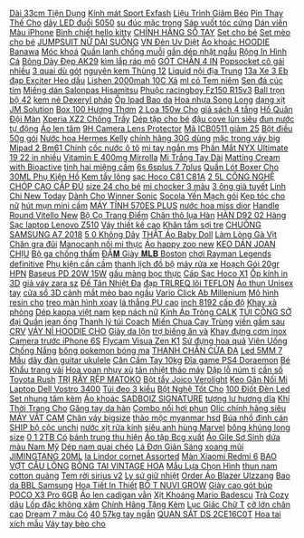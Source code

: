 [ Dài 33cm Tiện Dụng](https://cuahang2.github.io/p0/10/959/muong-go-can-dai-33cm-tien-dung-da-nang-mua-hang-online/) [ Kính mát Sport Exfash](https://cuahang2.github.io/p0/37/902/kinh-mat-sport-exfash-ef58774-c04-mua-hang-online/) [ Liệu Trình Giảm Béo](https://cuahang2.github.io/p0/80/305/hcm-voucher-lieu-trinh-giam-beo-s-line-chuyen-sau-vung-eo-tai-hasaki-clinic-spa-10-lan-mua-hang-online/) [ Pin Thay Thế Cho](https://cuahang2.github.io/p0/46/955/pin-thay-the-cho-oppo-neo-9-a37blp-615-mua-hang-online/) [ dây LED đuổi 5050](https://cuahang2.github.io/p0/44/801/bo-day-led-duoi-5050-12v-mua-hang-online/) [ su đúc mặc trong](https://cuahang2.github.io/p0/7/706/quan-dui-su-duc-mac-trong-vay-ao-dai-mem-min-khong-lo-vien-024-mua-hang-online/) [Sáp vuốt tóc cứng](https://cuahang3.github.io/p0/72/979/sap-vuot-toc-cung-mua-hang-online/) [ Dán viền Màu iPhone](https://cuahang2.github.io/p0/89/645/dan-vien-mau-iphone-12-pro-mua-hang-online/) [Bình chiết hello kitty](https://cuahang2.github.io/p0/16/922/binh-chiet-hello-kitty-mua-hang-online/) [ CHÍNH HÃNG SỔ TAY](https://cuahang2.github.io/p0/30/969/hang-chinh-hang-so-tay-muji-gay-xoan-a6-ke-ngang-hang-nhat-noi-dia-mua-hang-online/) [Set cho bé](https://cuahang2.github.io/p0/68/828/set-cho-be-mua-hang-online/) [ Set mèo cho bé](https://cuahang3.github.io/p0/55/38/set-meo-cho-be-gai-mua-hang-online/) [JUMPSUIT NỮ DÀI SUÔNG](https://cuahang2.github.io/p0/99/606/jumpsuit-nu-dai-suong-mua-hang-online/) [ VN Đèn Uv Diệt](https://cuahang3.github.io/p0/73/731/vn-den-uv-diet-khuan-cho-be-ca-canh-mua-hang-online/) [ Áo khoác HOODIE Banawa](https://cuahang2.github.io/p0/16/632/ao-khoac-hoodie-banawa-unisex-hinh-that-mua-hang-online/) [Móc khoá](https://cuahang2.github.io/p0/28/946/moc-khoa-mua-hang-online/) [ Quần lanh chống muỗi](https://cuahang2.github.io/p0/3/130/quan-lanh-chong-muoi-cho-be-mua-hang-online/) [ gắn dép nhặt ngẫu](https://cuahang2.github.io/p0/10/663/sticker-jibbitz-2d-hinh-sticker-gan-dep-nhat-ngau-nhien-hinh-mua-hang-online/) [ Rộng In Hình Cá](https://cuahang2.github.io/p0/1/859/ma-1010fashionsale1-giam-10k-don-50k-xiaozhainv-ao-thun-tay-ngan-dang-rong-in-hinh-ca-tinh-phong-cach-han-quoc-mua-hang-online/) [ Bông Dày Đẹp AK29](https://cuahang2.github.io/p0/66/851/hang-san-ao-khoac-phao-trung-nien-dem-bong-day-dep-ak29-hang-quang-chau-cao-cap-mua-hang-online/) [ kìm lắp ráp mô](https://cuahang2.github.io/p0/98/355/bo-kim-lap-rap-mo-hinh-thep-3d-mua-hang-online/) [ GÓT CHÂN 4 IN](https://cuahang2.github.io/p0/18/539/cha-got-chan-4-in-1-mua-hang-online/) [ Popsocket cô gái nhiều](https://cuahang2.github.io/p0/20/632/popsocket-co-gai-nhieu-mau-mua-hang-online/) [ 3 quai dù gót](https://cuahang3.github.io/p0/75/795/sandal-3-quai-du-got-sau-mau-mua-hang-online/) [ nguyên kem Thùng 12](https://cuahang2.github.io/p0/24/146/sua-tuoi-uc-greendale-full-cream-nguyen-kem-thung-12-hop-mua-hang-online/) [ Liquid nội địa Trung](https://cuahang2.github.io/p0/5/49/set-son-5-cay-muge-leen-co-gai-meyoco-retro-matte-liquid-noi-dia-trung-kst10-nha-cua-kim-mua-hang-online/) [ 13a Xe 3 Eb](https://cuahang2.github.io/p0/82/967/1-cong-tac-nhiet-13a-xe-3-eb-01e-mua-hang-online/) [ đạp Exciter Heo dầu](https://cuahang3.github.io/p0/68/69/ma-11lssale-giam-100-don-50k-pen-dap-exciter-heo-dau-exciter-135exciter-150ex135ex150-yamaha-chinh-hang-mua-hang-online/) [ Lishen 2000mah 10C Xả](https://cuahang2.github.io/p0/23/61/caka-cell-pin-18650-lishen-2000mah-10c-xa-20a-mua-hang-online/) [ ml có Tem niêm](https://cuahang3.github.io/p0/90/601/co-tem-dam-bao-nuoc-hoa-tinh-dau-dubai-16-ml-co-tem-niem-phong-giay-to-nhap-khau-chinh-hang-mua-hang-online/) [ Sen đá cúc tím](https://cuahang2.github.io/p0/19/892/sen-da-cuc-tim-echeveria-cupid-mua-hang-online/) [ Miếng dán Salonpas Hisamitsu](https://cuahang2.github.io/p0/96/142/mieng-dan-salonpas-hisamitsu-nhat-ban-140m-mua-hang-online/) [ Phuộc racingboy Fz150 R15v3](https://cuahang2.github.io/p0/19/144/phuoc-racingboy-fz150-r15v3-tfx-fz155-mt15-mua-hang-online/) [ Ball trọn bộ 42](https://cuahang2.github.io/p0/43/476/truyen-tranh-dragon-ball-tron-bo-42-tap-bia-roi-nxb-kim-dong-akira-toriyama-mua-hang-online/) [kem nẻ Dexeryl pháp](https://cuahang2.github.io/p0/33/817/kem-ne-dexeryl-phap-mua-hang-online/) [ Ốp Ipad Bao da](https://cuahang2.github.io/p0/9/544/op-ipad-bao-da-ipad-cao-cap-iboa-logo-dau-huou-cuc-hot-du-dong-mua-hang-online/) [ Hoa nhựa Song Long](https://cuahang3.github.io/p0/65/163/khuon-xoi-hinh-hoa-nhua-song-longviet-nhat-mua-hang-online/) [ dạng xịt JM Solution](https://cuahang2.github.io/p0/39/364/kem-chong-nang-dang-xit-jm-solution-sun-spray-mua-hang-online/) [ Box 100 Hương Thơm](https://cuahang2.github.io/p0/4/851/chinh-hang-nuoc-hoa-nam-nu-le-labo-another-13-hang-full-box-100-huong-thom-sang-trong-mua-hang-online/) [ 2 Loa 150w Cho](https://cuahang2.github.io/p0/74/199/bo-2-loa-150w-cho-xe-hoi-mua-hang-online/) [ giá sách 4 tầng](https://cuahang2.github.io/p0/39/378/-mua-hang-online/) [ Hồ Quân Đội Màn](https://cuahang2.github.io/p0/54/65/dien-thoai-4-sim-4-song-servo-h8-loa-to-song-khoe-kieu-dang-ham-ho-quan-doi-man-hinh-28inch-mua-hang-online/) [ Xperia XZ2 Chống Trầy](https://cuahang2.github.io/p0/79/248/dan-deo-ppf-sony-xperia-xz2-chong-tray-chinh-hang-mosbo-mua-hang-online/) [Dép tập cho bé](https://cuahang3.github.io/p0/78/650/dep-tap-cho-be-mua-hang-online/) [ đậu cove lùn siêu](https://cuahang2.github.io/p0/11/467/10-gr-hat-giong-dau-cove-lun-sieu-qua-tet-khuyen-mai-mua-hang-online/) [ đun nước tự động](https://cuahang2.github.io/p0/23/279/bo-bep-dien-dun-nuoc-tu-dong-thong-minh-mua-hang-online/) [Áo len tăm](https://cuahang2.github.io/p0/14/475/ao-len-tam-mua-hang-online/) [ 9H Camera Lens Protector](https://cuahang2.github.io/p0/43/44/9h-camera-lens-protector-film-for-xiaomi-poco-x2-mua-hang-online/) [ Mã ICB0511 giảm 25](https://cuahang3.github.io/p0/90/502/ma-icb0511-giam-25-don-50k-nuoc-mat-nhan-tao-hy-light-10ml-mua-hang-online/) [Bột điều 50g gói](https://cuahang3.github.io/p0/55/392/bot-dieu-50g-goi-mua-hang-online/) [ Nước hoa Hermes Kelly](https://cuahang2.github.io/p0/78/592/vial-nuoc-hoa-hermes-kelly-caleche-edp-2ml-mua-hang-online/) [ chính hãng 30G dùng](https://cuahang2.github.io/p0/12/193/kim-tieu-duong-chinh-hang-30g-dung-trong-spa-mua-hang-online/) [ mặc trong váy big](https://cuahang2.github.io/p0/65/74/quan-mac-trong-vay-big-size-mua-hang-online/) [ Mipad 2 Bm61 Chính](https://cuahang2.github.io/p0/29/688/pin-xiaomi-mipad-2-bm61-chinh-hang-mua-hang-online/) [ cốc nước ô tô](https://cuahang2.github.io/p0/84/468/gia-do-coc-nuoc-o-to-thong-dung-mua-hang-online/) [ mi tay ngắn ms](https://cuahang2.github.io/p0/33/777/bigsize-nu-so-mi-tay-ngan-ms-9309-mua-hang-online/) [ Phấn Mắt NYX Ultimate](https://cuahang2.github.io/p0/2/178/bang-phan-mat-nyx-ultimate-shadow-palette-mua-hang-online/) [ 19 22 in nhiều](https://cuahang2.github.io/p0/59/228/lcd-may-tinh-ban-17-19-22-in-nhieu-hang-mua-hang-online/) [ Vitamin E 400mg Mirrolla](https://cuahang2.github.io/p0/67/344/vitamin-e-400mg-mirrolla-nga-mua-hang-online/) [ Mi Trắng Tay Dài](https://cuahang3.github.io/p0/59/406/ao-so-mi-trang-tay-dai-co-chu-v-phoi-ren-phong-cach-han-quoc-mua-hang-online/) [ Matting Cream with Bioactive](https://cuahang2.github.io/p0/7/958/kem-giam-bong-nhon-farmona-dermacos-anti-acne-matting-cream-with-bioactive-mud-extract-non-comedogenic-mua-hang-online/) [ tinh hai miệng cầm](https://cuahang2.github.io/p0/1/321/coc-dong-espresso-bang-thuy-tinh-hai-mieng-cam-tay-bang-go-cach-nhiet-mua-hang-online/) [ 6s 6splus 7 7plus](https://cuahang2.github.io/p0/50/622/op-lung-iphone-vit-bau-imd-66plus6s6splus77plus88plusxxrxs111213promaxpluspromax-mua-hang-online/) [ Quần Lót Boxer Cho](https://cuahang2.github.io/p0/18/572/quan-lot-boxer-cho-be-mua-hang-online/) [ 30ML Phụ Kiện Hồ](https://cuahang2.github.io/p0/7/381/dung-dich-phong-nam-bensol-30ml-phu-kien-ho-ca-bensol-mua-hang-online/) [Kem tẩy lông](https://cuahang2.github.io/p0/41/488/kem-tay-long-mua-hang-online/) [ sạc Hoco C81 C81A](https://cuahang2.github.io/p0/30/590/bo-cu-sac-hoco-c81c81a-lightning-micro-typec-mua-hang-online/) [ 2 5L CÔNG NGHỆ](https://cuahang2.github.io/p0/52/636/am-sieu-toc-jiplai-2-lop-25l-cong-nghe-inverter-mua-hang-online/) [ CHÓP CAO CẤP ĐỦ](https://cuahang2.github.io/p0/1/201/man-tu-bung-mung-chup-tu-bung-dinh-rong-dinh-chop-cao-cap-du-kich-thuoc-mua-hang-online/) [ size 24 cho bé](https://cuahang2.github.io/p0/27/622/giay-sandan-size-24cho-be-3-4tuoi-mua-hang-online/) [ mi chocker 3 màu](https://cuahang2.github.io/p0/45/922/ao-so-mi-chocker-3-mau-big-size70-100kg-mua-hang-online/) [ 3 ông già tuyết](https://cuahang2.github.io/p0/35/138/combo-3-ong-gia-tuyet-sieu-cute-mua-hang-online/) [ Linh Chi New Today](https://cuahang2.github.io/p0/87/792/kem-duong-trang-da-toan-than-linh-chi-new-today-90g-mua-hang-online/) [ Dành Cho Winner Sonic](https://cuahang2.github.io/p0/66/74/tps-keihin-danh-cho-winner-sonic-150-mua-hang-online/) [ Socola Yến Mạch gói](https://cuahang2.github.io/p0/57/740/banh-quy-cosy-hat-socola-yen-mach-goi-1632g-mua-hang-online/) [Kẹp tóc cho nữ](https://cuahang2.github.io/p0/48/187/kep-toc-cho-nu-mua-hang-online/) [ hút mụn mini cầm](https://cuahang2.github.io/p0/40/418/may-hut-mun-mini-cam-tay-mua-hang-online/) [ MÁY TÍNH 570ES PLUS](https://cuahang2.github.io/p0/67/179/may-tinh-570es-plus-ii-mua-hang-online/) [ nước hoa miss dior](https://cuahang2.github.io/p0/0/701/nuoc-hoa-miss-dior-edp-100ml-testerauth-mua-hang-online/) [ Handle Round Vitello New](https://cuahang2.github.io/p0/0/866/ma-fashionpremium10-giam-10-don-tu-1tr-tui-nu-furla-metropolis-s-top-handle-round-vitello-new-calf-mua-hang-online/) [ Bộ Cọ Trang Điểm](https://cuahang2.github.io/p0/42/239/bo-co-trang-diem-kem-mut-tan-real-techniques-disco-glam-set-mua-hang-online/) [ Chăn thô lụa Hàn](https://cuahang2.github.io/p0/28/999/chan-tho-lua-han-quoc-mua-hang-online/) [ HÀN D92 02 Hàng](https://cuahang3.github.io/p0/66/723/combo-2-con-diot-may-han-d92-02-hang-thao-may-mua-hang-online/) [Sạc laptop Lenovo Z510](https://cuahang2.github.io/p0/94/747/sac-laptop-lenovo-z510-mua-hang-online/) [ Váy thiết kế cao](https://cuahang2.github.io/p0/44/73/vay-thiet-ke-cao-cap-mua-hang-online/) [ Khăn tắm sợi tre](https://cuahang2.github.io/p0/13/302/khan-tam-soi-tre-mamaru-mua-hang-online/) [CHUÔNG SAMSUNG A7 2018](https://cuahang2.github.io/p0/65/391/chuong-samsung-a7-2018-mua-hang-online/) [ 5 0 Không Dây](https://cuahang3.github.io/p0/70/150/tai-nghe-bluetooth-50-khong-day-am-thanh-song-dong-chat-luong-cao-mua-hang-online/) [ THẬT Áo Baby Doll](https://cuahang2.github.io/p0/3/429/hinh-that-ao-baby-doll-trang-mua-hang-online/) [ Làm Lòng Gà Vịt](https://cuahang2.github.io/p0/56/687/dao-mo-ca-lam-long-ga-long-vit-nemi-mot-dung-cu-giup-ban-lam-long-ga-vit-that-de-dang-mua-hang-online/) [Chăn gra đũi](https://cuahang2.github.io/p0/72/313/chan-gra-dui-mua-hang-online/) [ Manocanh nối mi thực](https://cuahang2.github.io/p0/56/649/dau-manocanh-noi-mi-thuc-tap-mua-hang-online/) [ Áo happy zoo new](https://cuahang2.github.io/p0/20/921/ao-happy-zoo-new-tag-mua-hang-online/) [ KEO DÁN JOAN CHỊU](https://cuahang2.github.io/p0/97/39/keo-dan-joan-chiu-nhiet-cao-sparko-loai-trung-85gram-mua-hang-online/) [ Bộ ga chống thấm](https://cuahang2.github.io/p0/56/672/bo-ga-chong-tham-cotton-mua-hang-online/) [ ĐẬ𝐌 Giày 𝐌𝐋𝐁 Boston](https://cuahang2.github.io/p0/2/966/da-giay-boston-hot-hit-giay-the-thao-tang-chieu-cao-boston-hot-nhat-ban-dep-nh-mua-hang-online/) [ chơi Rayman Legends definitive](https://cuahang2.github.io/p0/92/616/tro-choi-rayman-legends-definitive-edition-mua-hang-online/) [ Phụ kiện cần cầm](https://cuahang2.github.io/p0/94/686/phu-kien-can-cam-tay-ho-tro-mo-lop-xe-dap-tien-dung-mua-hang-online/) [ thanh lịch đồ bộ](https://cuahang3.github.io/p0/66/765/do-ngu-cotton-nu-pijama-nu-phoi-tui-tieu-thu-thanh-lich-do-bo-tieu-thu-do-mac-nha-de-thuong-hang-nhap-xi-mua-hang-online/) [máy rửa xe](https://cuahang3.github.io/p0/90/44/may-rua-xe-mua-hang-online/) [ Hoạch Gói 20gr HPN](https://cuahang2.github.io/p0/78/48/hat-giong-rau-den-3-mau-phu-nong-nhanh-thu-hoach-goi-20gr-hpn-072-mua-hang-online/) [ Baseus PD 20W 15W](https://cuahang2.github.io/p0/0/897/pin-sac-du-phong-nho-gon-baseus-pd-20w15w-20000mah-mua-hang-online/) [ gấu màng bọc thực](https://cuahang2.github.io/p0/34/543/set-100-mang-boc-thuc-pham-tui-gau-mang-boc-thuc-pham-pe-co-chun-boc-do-an-co-gian-tai-su-dung-nhieu-lan-mua-hang-online/) [ Cáp Sạc Hoco X1](https://cuahang2.github.io/p0/22/909/cap-sac-hoco-x1-2m-samsung-mua-hang-online/) [ Ốp kính in 3D](https://cuahang2.github.io/p0/49/824/op-kinh-in-3d-vivo-s1-mua-hang-online/) [ giả váy zara sz](https://cuahang2.github.io/p0/87/725/quan-gia-vay-zara-sz-xs-mua-hang-online/) [ Đế Tản Nhiệt Đa](https://cuahang2.github.io/p0/11/472/de-tan-nhiet-da-nang-cho-tay-cam-choi-game-ps4-2019-mua-hang-online/) [ đạp TRLREQ lõi TEFLON](https://cuahang2.github.io/p0/15/182/ruot-day-de-xe-dap-trlreq-loi-teflon-khong-ri-mua-hang-online/) [ Áo thun Unisex tay](https://cuahang3.github.io/p0/58/104/ao-thun-unisex-tay-lo-keep-orange-mua-hang-online/) [ cửa sổ 3D cảnh](https://cuahang3.github.io/p0/68/222/decal-trang-tri-khung-cua-so-3d-canh-nha-co-canh-dong-song-yen-binh-mua-hang-online/) [ mắt mèo bao ngầu](https://cuahang2.github.io/p0/66/122/gia-tri-an-kinh-mat-meo-bao-ngau-chat-choi-cho-be-freesz-1-5y-mua-hang-online/) [ Vario Click Ab Millenium](https://cuahang2.github.io/p0/98/252/mam-power-varioclickab-millenium-chu-y-mua-hang-online/) [ Mô hình resin cho](https://cuahang2.github.io/p0/46/837/hang-order-doc-ky-mo-ta-mo-hinh-resin-cho-gundam-mg-1100-sinanju-stein-anchoret-mua-hang-online/) [ treo màn hình xoay](https://cuahang2.github.io/p0/84/527/gia-treo-man-hinh-xoay-360-do-chan-dung-tay-dai-23-cm-xl03-mua-hang-online/) [ lá thẳng PU cao](https://cuahang2.github.io/p0/3/285/hoa-gia-hoa-tulip-la-thang-pu-cao-cap-hoa-lua-trang-tri-nha-cua-lizflower-mua-hang-online/) [ inch 8192 cấp độ](https://cuahang2.github.io/p0/7/854/chinh-hang-hang-co-san-bang-ve-dien-tu-gaomon-1060pro-10x6-inch8192-cap-do-luc-do-nhay-cao-do-tre-thap-mua-hang-online/) [Khay xà phòng](https://cuahang2.github.io/p0/86/536/khay-xa-phong-mua-hang-online/) [Dép kappa việt nam](https://cuahang2.github.io/p0/46/156/dep-kappa-viet-nam-mua-hang-online/) [kẹp nách nữ](https://cuahang2.github.io/p0/14/567/kep-nach-nu-mua-hang-online/) [ Kính Áp Tròng CALK](https://cuahang2.github.io/p0/69/520/kinh-ap-trong-calk-hoa-tiet-sharingan-cosplay-nhan-vat-hoat-hinh-uchiha-itachi-mua-hang-online/) [TÚI CÔNG SỞ](https://cuahang3.github.io/p0/64/151/tui-cong-so-mua-hang-online/) [ đại Quần jean ống](https://cuahang2.github.io/p0/43/542/co-size-dai-quan-jean-ong-rong-hang-dai-ma-3128-kem-anh-that-mau-mac-mua-hang-online/) [ Thanh lý túi Coach](https://cuahang2.github.io/p0/86/516/thanh-ly-tui-coach-auth-mua-hang-online/) [ Miến Chua Cay Trùng](https://cuahang2.github.io/p0/7/621/mien-chua-cay-trung-khanh-mua-hang-online/) [ viền gầm sau CRV](https://cuahang2.github.io/p0/43/989/op-vien-gam-sau-crv-2018-mua-hang-online/) [ VÁY NỈ HOODIE CHO](https://cuahang2.github.io/p0/51/774/vay-ni-hoodie-cho-me-mua-hang-online/) [Giày da lộn](https://cuahang2.github.io/p0/90/526/giay-da-lon-mua-hang-online/) [ trợ biếng ăn và](https://cuahang2.github.io/p0/80/362/vien-nhai-bio-acimin-chew-ho-tro-bieng-an-va-tao-bon-bioacimin-mua-hang-online/) [Khay đựng cơm inox](https://cuahang2.github.io/p0/65/238/khay-dung-com-inox-mua-hang-online/) [ Camera trước iPhone 6S](https://cuahang2.github.io/p0/81/723/camera-truoc-iphone-6s-plus-mua-hang-online/) [ Flycam Visua Zen K1](https://cuahang2.github.io/p0/97/610/pin-flycam-visua-zen-k1-chinh-hang-mua-hang-online/) [ Sứ đựng hoa quả](https://cuahang2.github.io/p0/0/36/to-su-dung-hoa-quasalad-vien-vang-cao-cap-mua-hang-online/) [ Viên Uống Chống Nắng](https://cuahang2.github.io/p0/9/382/chinh-hang-vien-uong-chong-nang-murad-chiet-xuat-tu-qua-luu-pomphenol-sunguard-dietary-supplement-60-vien-mua-hang-online/) [ bông pokemon bóng ma](https://cuahang2.github.io/p0/36/868/gau-bong-pokemon-bong-ma-gengar-mua-hang-online/) [ THANH CHẮN CỬA ĐA](https://cuahang3.github.io/p0/73/786/ma-11lssale-giam-100-don-50k-thanh-chan-cua-da-nang-mua-hang-online/) [ Led 5MM 7 Mầu](https://cuahang2.github.io/p0/22/364/led-5mm-7-mau-nhay-cham-5-chiec-mua-hang-online/) [ dây đàn guitar ukulele](https://cuahang2.github.io/p0/11/796/may-len-day-dan-guitar-ukulele-violin-tuner-guitar-ukulele-violin-chat-luong-enzi-mua-hang-online/) [ Cân Cầm Tay 10kg](https://cuahang2.github.io/p0/73/615/can-cam-tay-10kg-pocket-mua-hang-online/) [ Đĩa game PS4 Doraemon](https://cuahang2.github.io/p0/97/980/dia-game-ps4-doraemon-story-of-seasons-mua-hang-online/) [ Bé Khẩu trang vải](https://cuahang2.github.io/p0/49/297/khau-trang-cho-be-khau-trang-vai-xo-xuat-nhat-mua-hang-online/) [ Hoa voan nhụy xù](https://cuahang2.github.io/p0/53/518/hoa-voan-nhuy-xu-hv157-mua-hang-online/) [ tản nhiệt tháo máy](https://cuahang2.github.io/p0/67/733/tan-nhiet-thao-may-cu-mua-hang-online/) [Dập lỗ núm ti](https://cuahang2.github.io/p0/80/267/dap-lo-num-ti-mua-hang-online/) [ cần số Toyota Rush](https://cuahang2.github.io/p0/58/938/boc-da-bo-can-so-toyota-rush-at-mua-hang-online/) [ TRỊ RẦY RỆP MATOKO](https://cuahang2.github.io/p0/83/878/thuoc-dac-tri-ray-rep-matoko-50wg-15gr-set-10-goi-mua-hang-online/) [ Bột tẩy Joico Verolight](https://cuahang2.github.io/p0/20/914/bot-tay-joico-verolight-500ml-usa-mua-hang-online/) [ Keo Gân Nối Mi](https://cuahang2.github.io/p0/3/71/bang-keo-gan-noi-mi-vip-mua-hang-online/) [ Laptop Dell Vostro 3400](https://cuahang2.github.io/p0/88/764/pin-laptop-dell-vostro-3400-3500-3700-mua-hang-online/) [ Túi đeo 3 kiểu](https://cuahang2.github.io/p0/87/793/tui-deo-3-kieu-full-box-mua-hang-online/) [ Bột Nghệ Tốt Cho](https://cuahang2.github.io/p0/81/594/tinh-bot-nghe-tot-cho-suc-khoe-nguoi-dung-mua-hang-online/) [ 100 Điốt Đèn Led](https://cuahang2.github.io/p0/54/661/set-100-diot-den-led-3mm-mua-hang-online/) [ Set nhung tăm kèm](https://cuahang2.github.io/p0/21/814/set-nhung-tam-kem-ao-len-co-3p-mua-hang-online/) [ Áo khoác SADBOIZ SIGNATURE](https://cuahang2.github.io/p0/2/600/ao-khoac-sadboiz-signature-black-mua-hang-online/) [ tượng lư hương dĩa](https://cuahang3.github.io/p0/51/999/don-go-de-go-tron-thap-ke-tuong-lu-huong-dia-chung-trai-cay-coc-ty-huu-mua-hang-online/) [ Khí Thời Trang Cho](https://cuahang2.github.io/p0/68/541/giay-crocs-thoang-khi-thoi-trang-cho-be-mua-hang-online/) [Găng tay da hàn](https://cuahang2.github.io/p0/42/852/gang-tay-da-han-mua-hang-online/) [ Combo nối hơi phun](https://cuahang2.github.io/p0/38/301/combo-noi-hoi-phun-suong-mua-hang-online/) [ Olic chính hãng siêu](https://cuahang2.github.io/p0/84/276/son-kem-li-olic-chinh-hang-sieu-li-sieu-dep-mua-hang-online/) [MÁY VẮT CAM](https://cuahang3.github.io/p0/93/334/may-vat-cam-mua-hang-online/) [Chân váy bigsize](https://cuahang2.github.io/p0/60/162/chan-vay-bigsize-mua-hang-online/) [ thảo mộc myanmar hsd](https://cuahang2.github.io/p0/85/718/dau-hit-mui-thao-moc-myanmar-hsd-2021-mua-hang-online/) [ Búa nhổ đinh cán](https://cuahang2.github.io/p0/17/32/bua-nho-dinh-can-go-mua-hang-online/) [ SHIP bộ cộc unchi](https://cuahang2.github.io/p0/6/736/bo-coc-tay-cho-be-free-ship-bo-coc-unchi-phoi-tay-ke-ct7-mua-hang-online/) [ nước xịt rửa kính](https://cuahang2.github.io/p0/40/539/lo-nuoc-xit-rua-kinh-mat-lani-newstyle-mua-hang-online/) [ siêu anh hùng Marvel](https://cuahang3.github.io/p0/89/870/binh-dung-chai-nuoc-rua-tay-bang-silicon-thiet-ke-sieu-anh-hung-marvel-30ml-mua-hang-online/) [ bông khủng long size](https://cuahang2.github.io/p0/92/696/gau-bong-khung-long-size-25-35cm-mua-hang-online/) [ 0 1 2TB Có](https://cuahang2.github.io/p0/21/144/usb-30-1-2tb-co-moc-khoa-mua-hang-online/) [ bánh trung thu hiện](https://cuahang2.github.io/p0/16/447/khuon-11-hoa-nhi-lam-banh-trung-thu-hien-dai-mua-hang-online/) [ Áo tập Bcg xuất](https://cuahang3.github.io/p0/73/185/ao-tap-bcg-xuat-xin-mua-hang-online/) [ Áo Gile Sơ Sinh](https://cuahang2.github.io/p0/9/795/sale-ao-gile-unchi-ni-xop-mem-min-pha-ke-in-hinh-cuc-dep-be-trai-be-gai-ao-gile-so-sinh-cho-be-qate365-mua-hang-online/) [ dứa màu Nam Mỹ](https://cuahang3.github.io/p0/67/348/cay-dua-mau-nam-my-mini-mua-hang-online/) [ Dép nam quai chéo](https://cuahang2.github.io/p0/61/418/sieu-re-dep-nam-quai-cheo-g145-mua-hang-online/) [ Lá Đơn Giản Sáng](https://cuahang2.github.io/p0/80/902/gia-do-xa-phong-chong-truot-hinh-chiec-la-don-gian-sang-tao-mua-hang-online/) [ xoang mũi JIMINGTANG 20ML](https://cuahang3.github.io/p0/85/49/xit-xoang-mui-jimingtang-20ml-noi-dia-trung-mua-hang-online/) [ la Lindor cornet Assorted](https://cuahang3.github.io/p0/73/153/so-co-la-lindor-cornet-assorted-lindt-mua-hang-online/) [ Màn Xiaomi Redmi 6](https://cuahang2.github.io/p0/44/473/man-xiaomi-redmi-6-pro-mua-hang-online/) [BAO VỢT CẦU LÔNG](https://cuahang2.github.io/p0/68/53/bao-vot-cau-long-mua-hang-online/) [ BÔNG TAI VINTAGE HOA](https://cuahang2.github.io/p0/65/432/bong-tai-vintage-hoa-tai-mua-hang-online/) [ Mẫu Lựa Chọn Hình](https://cuahang2.github.io/p0/23/452/lot-chuot-co-lon-lot-chuot-gaming-80x30-90x40-nhieu-mau-lua-chon-hinh-in-chi-tiet-album1-mua-hang-online/) [ thun nam cotton quảng](https://cuahang3.github.io/p0/59/718/ao-thun-nam-cotton-quang-chau-mua-hang-online/) [Tem rời sirius v2](https://cuahang2.github.io/p0/45/395/tem-roi-sirius-v2-mua-hang-online/) [Ly sứ giữ nhiệt](https://cuahang2.github.io/p0/73/714/ly-su-giu-nhiet-mua-hang-online/) [Order Áo Blazer Ulzzang](https://cuahang2.github.io/p0/43/507/order-ao-blazer-ulzzang-mua-hang-online/) [ Bao da BBL Samsung](https://cuahang2.github.io/p0/23/752/bao-da-bbl-samsung-j8-mua-hang-online/) [ Hoạ Tiết In Thiết](https://cuahang2.github.io/p0/55/802/do-boi-mot-manh-hoa-tiet-in-thiet-ke-quyen-ru-mua-hang-online/) [ BÔ T NUVI GROW](https://cuahang2.github.io/p0/59/876/sua-bot-nuvi-grow-4-900g-mua-hang-online/) [ Giày cao gót búp](https://cuahang2.github.io/p0/30/859/giay-cao-got-bup-be-mua-hang-online/) [ POCO X3 Pro 6GB](https://cuahang2.github.io/p0/10/882/dien-thoai-xiaomi-poco-x3-pro-6gb128gb-chip-snapdragon-860-7nm-mua-hang-online/) [ Áo len cadigan vằn](https://cuahang2.github.io/p0/47/149/ao-len-cadigan-van-cdg01-mua-hang-online/) [ Xịt Khoáng Mario Badescu](https://cuahang2.github.io/p0/25/182/xit-khoang-mario-badescu-facial-spray-mua-hang-online/) [Trà Cozy dâu](https://cuahang2.github.io/p0/17/29/tra-cozy-dau-mua-hang-online/) [ Lốp đặc không xăm](https://cuahang2.github.io/p0/47/91/lop-dac-khong-xam-fixed-gear-mua-hang-online/) [ Chính Hãng Tặng Kèm](https://cuahang2.github.io/p0/6/735/may-do-huyet-ap-sinocare-ba-801-chinh-hang-tang-kem-adapter-mua-hang-online/) [Lục Giác Chữ T](https://cuahang3.github.io/p0/60/335/luc-giac-chu-t-mua-hang-online/) [ cỡ lớn chân cao](https://cuahang2.github.io/p0/52/18/ban-bi-lac-bong-da-co-lon-chan-cao-table-top-football-ttf-69cc-mua-hang-online/) [ Dream 7 màu Có](https://cuahang2.github.io/p0/93/704/tem-che-xe-dream-7-mau-co-video-mua-hang-online/) [ 40 57kg tay ngắn](https://cuahang2.github.io/p0/87/93/bo-ngu-mac-nha-40-57kg-tay-ngan-quan-dai-hang-nha-boo-mua-hang-online/) [ QUAN SÁT DS 2CE16C0T](https://cuahang3.github.io/p0/64/427/camera-quan-sat-ds-2ce16c0t-it3-mua-hang-online/) [ Hoa tai xích mẫu](https://cuahang2.github.io/p0/33/319/hoa-tai-xich-mau-moi-2020-hot-mua-hang-online/) [ Váy tay bèo cho](https://cuahang2.github.io/p0/75/552/vay-tay-beo-cho-be-gai-mua-hang-online/) 